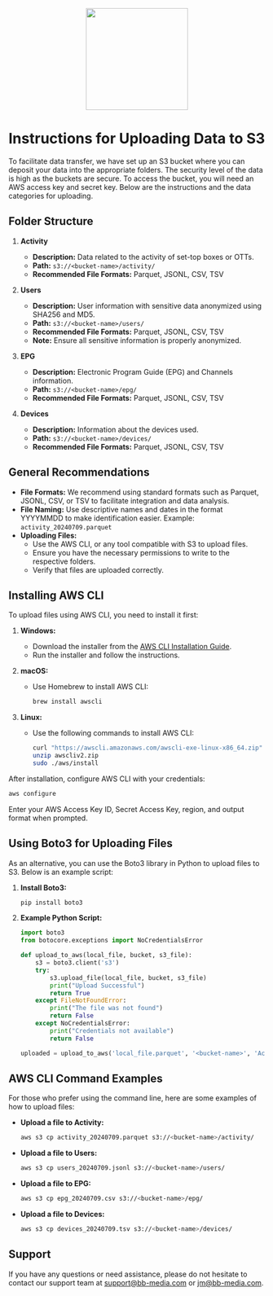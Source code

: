 <p align="center">
<image
  src="https://github.com/Audiencias-Latinoamerica/.github/assets/4085605/ff9828b4-a69f-4c68-9f2c-7ba2c7a354ab"
  height=200
  margin=0>
</p>


# Instructions for Uploading Data to S3


To facilitate data transfer, we have set up an S3 bucket where you can deposit your data into the appropriate folders. The security level of the data is high as the buckets are secure. To access the bucket, you will need an AWS access key and secret key. Below are the instructions and the data categories for uploading.

## Folder Structure

1. **Activity**
   - **Description:** Data related to the activity of set-top boxes or OTTs.
   - **Path:** `s3://<bucket-name>/activity/`
   - **Recommended File Formats:** Parquet, JSONL, CSV, TSV

2. **Users**
   - **Description:** User information with sensitive data anonymized using SHA256 and MD5.
   - **Path:** `s3://<bucket-name>/users/`
   - **Recommended File Formats:** Parquet, JSONL, CSV, TSV
   - **Note:** Ensure all sensitive information is properly anonymized.

3. **EPG**
   - **Description:** Electronic Program Guide (EPG) and Channels information.
   - **Path:** `s3://<bucket-name>/epg/`
   - **Recommended File Formats:** Parquet, JSONL, CSV, TSV

4. **Devices**
   - **Description:** Information about the devices used.
   - **Path:** `s3://<bucket-name>/devices/`
   - **Recommended File Formats:** Parquet, JSONL, CSV, TSV

## General Recommendations

- **File Formats:** We recommend using standard formats such as Parquet, JSONL, CSV, or TSV to facilitate integration and data analysis.
- **File Naming:** Use descriptive names and dates in the format YYYYMMDD to make identification easier. Example: `activity_20240709.parquet`
- **Uploading Files:**
  - Use the AWS CLI, or any tool compatible with S3 to upload files.
  - Ensure you have the necessary permissions to write to the respective folders.
  - Verify that files are uploaded correctly.

## Installing AWS CLI

To upload files using AWS CLI, you need to install it first:

1. **Windows:**
   - Download the installer from the [AWS CLI Installation Guide](https://docs.aws.amazon.com/cli/latest/userguide/install-cliv2-windows.html).
   - Run the installer and follow the instructions.

2. **macOS:**
   - Use Homebrew to install AWS CLI:
     ```sh
     brew install awscli
     ```

3. **Linux:**
   - Use the following commands to install AWS CLI:
     ```sh
     curl "https://awscli.amazonaws.com/awscli-exe-linux-x86_64.zip" -o "awscliv2.zip"
     unzip awscliv2.zip
     sudo ./aws/install
     ```

After installation, configure AWS CLI with your credentials:
```sh
aws configure
```
Enter your AWS Access Key ID, Secret Access Key, region, and output format when prompted.

## Using Boto3 for Uploading Files

As an alternative, you can use the Boto3 library in Python to upload files to S3. Below is an example script:

1. **Install Boto3:**
   ```sh
   pip install boto3
   ```

2. **Example Python Script:**
   ```python
   import boto3
   from botocore.exceptions import NoCredentialsError

   def upload_to_aws(local_file, bucket, s3_file):
       s3 = boto3.client('s3')
       try:
           s3.upload_file(local_file, bucket, s3_file)
           print("Upload Successful")
           return True
       except FileNotFoundError:
           print("The file was not found")
           return False
       except NoCredentialsError:
           print("Credentials not available")
           return False

   uploaded = upload_to_aws('local_file.parquet', '<bucket-name>', 'Activity/local_file.parquet')
   ```

## AWS CLI Command Examples

For those who prefer using the command line, here are some examples of how to upload files:

- **Upload a file to Activity:**
  ```sh
  aws s3 cp activity_20240709.parquet s3://<bucket-name>/activity/
  ```

- **Upload a file to Users:**
  ```sh
  aws s3 cp users_20240709.jsonl s3://<bucket-name>/users/
  ```

- **Upload a file to EPG:**
  ```sh
  aws s3 cp epg_20240709.csv s3://<bucket-name>/epg/
  ```

- **Upload a file to Devices:**
  ```sh
  aws s3 cp devices_20240709.tsv s3://<bucket-name>/devices/
  ```

## Support

If you have any questions or need assistance, please do not hesitate to contact our support team at [support@bb-media.com](mailto:support@bb-media.com) or [jm@bb-media.com](mailto:jm@bb-media.com).

